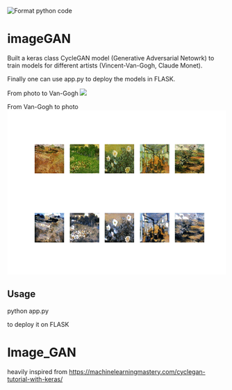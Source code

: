 
![Format python code](https://github.com/Appy1310/image_GAN_painting/workflows/Format%20python%20code/badge.svg)

# imageGAN

Built a keras class CycleGAN model (Generative Adversarial Netowrk) to train models for different artists
(Vincent-Van-Gogh, Claude Monet).

Finally one can use app.py to deploy the models in FLASK.

From photo to Van-Gogh
![](phototovangogh.gif)

From Van-Gogh to photo
![](vangoghtophoto.gif)







## Usage
python app.py 

to deploy it on FLASK


# Image_GAN
heavily inspired from 
https://machinelearningmastery.com/cyclegan-tutorial-with-keras/